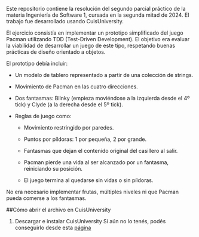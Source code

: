 Este repositorio contiene la resolución del segundo parcial práctico de la materia Ingeniería de Software 1, cursada en la segunda mitad de 2024. El trabajo fue desarrollado usando CuisUniversity.

El ejercicio consistía en implementar un prototipo simplificado del juego Pacman utilizando TDD (Test-Driven Development). El objetivo era evaluar la viabilidad de desarrollar un juego de este tipo, respetando buenas prácticas de diseño orientado a objetos.

El prototipo debía incluir:

- Un modelo de tablero representado a partir de una colección de strings.

- Movimiento de Pacman en las cuatro direcciones.

- Dos fantasmas: Blinky (empieza moviéndose a la izquierda desde el 4º tick) y Clyde (a la derecha desde el 5º tick).

- Reglas de juego como:

  - Movimiento restringido por paredes.

  - Puntos por píldoras: 1 por pequeña, 2 por grande.

  - Fantasmas que dejan el contenido original del casillero al salir.

  - Pacman pierde una vida al ser alcanzado por un fantasma, reiniciando su posición.

  - El juego termina al quedarse sin vidas o sin píldoras.

No era necesario implementar frutas, múltiples niveles ni que Pacman pueda comerse a los fantasmas.

##Cómo abrir el archivo en CuisUniversity
1. Descargar e instalar CuisUniversity
Si aún no lo tenés, podés conseguirlo desde esta [página](https://www.isw2.com.ar/cuisuniversity)

